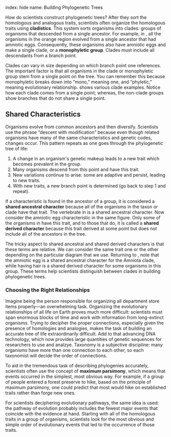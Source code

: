 index: hide
name: Building Phylogenetic Trees

How do scientists construct phylogenetic trees? After they sort the homologous and analogous traits, scientists often organize the homologous traits using  **cladistics**. This system sorts organisms into clades: groups of organisms that descended from a single ancestor. For example, in , all the organisms in the orange region evolved from a single ancestor that had amniotic eggs. Consequently, these organisms also have amniotic eggs and make a single clade, or a  **monophyletic group**. Clades must include all descendants from a branch point.

Clades can vary in size depending on which branch point one references. The important factor is that all organisms in the clade or monophyletic group stem from a single point on the tree. You can remember this because monophyletic breaks down into “mono,” meaning one, and “phyletic,” meaning evolutionary relationship.  shows various clade examples. Notice how each clade comes from a single point; whereas, the non-clade groups show branches that do not share a single point.

## Shared Characteristics

Organisms evolve from common ancestors and then diversify. Scientists use the phrase “descent with modification” because even though related organisms have many of the same characteristics and genetic codes, changes occur. This pattern repeats as one goes through the phylogenetic tree of life:

  1. A change in an organism's genetic makeup leads to a new trait which becomes prevalent in the group.
  2. Many organisms descend from this point and have this trait.
  3. New variations continue to arise: some are adaptive and persist, leading to new traits.
  4. With new traits, a new branch point is determined (go back to step 1 and repeat).

If a characteristic is found in the ancestor of a group, it is considered a  **shared ancestral character** because all of the organisms in the taxon or clade have that trait. The vertebrate in  is a shared ancestral character. Now consider the amniotic egg characteristic in the same figure. Only some of the organisms in  have this trait, and to those that do, it is called a  **shared derived character** because this trait derived at some point but does not include all of the ancestors in the tree.

The tricky aspect to shared ancestral and shared derived characters is that these terms are relative. We can consider the same trait one or the other depending on the particular diagram that we use. Returning to , note that the amniotic egg is a shared ancestral character for the Amniota clade, while having hair is a shared derived character for some organisms in this group. These terms help scientists distinguish between clades in building phylogenetic trees.

### Choosing the Right Relationships

Imagine being the person responsible for organizing all department store items properly—an overwhelming task. Organizing the evolutionary relationships of all life on Earth proves much more difficult: scientists must span enormous blocks of time and work with information from long-extinct organisms. Trying to decipher the proper connections, especially given the presence of homologies and analogies, makes the task of building an accurate tree of life extraordinarily difficult. Add to that advancing DNA technology, which now provides large quantities of genetic sequences for researchers to use and analzye. Taxonomy is a subjective discipline: many organisms have more than one connection to each other, so each taxonomist will decide the order of connections.

To aid in the tremendous task of describing phylogenies accurately, scientists often use the concept of  **maximum parsimony**, which means that events occurred in the simplest, most obvious way. For example, if a group of people entered a forest preserve to hike, based on the principle of maximum parsimony, one could predict that most would hike on established trails rather than forge new ones.

For scientists deciphering evolutionary pathways, the same idea is used: the pathway of evolution probably includes the fewest major events that coincide with the evidence at hand. Starting with all of the homologous traits in a group of organisms, scientists look for the most obvious and simple order of evolutionary events that led to the occurrence of those traits.
